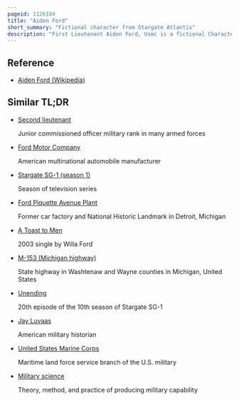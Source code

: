 ```yaml
---
pageid: 1126184
title: "Aiden Ford"
short_summary: "Fictional character from Stargate Atlantis"
description: "First Lieutenant Aiden Ford, Usmc is a fictional Character in the 2004 canadian-american Sci-Fi Channel Television Series Stargate Atlantis, a military Science Fiction Show about a combined Civilian and military Team exploring another Galaxy via a Network of alien Transportation Devices. Played by Rainbow Sun Francks, Aiden Ford is introduced as a main Character in the Season one Premiere 'Rising', holding the military Rank of first Lieutenant in the United States Marine Corps."
---
```


## Reference

- [Aiden Ford (Wikipedia)](https://en.wikipedia.org/?curid=1126184)

## Similar TL;DR

- [Second lieutenant](/tldr/en/second-lieutenant)

  Junior commissioned officer military rank in many armed forces

- [Ford Motor Company](/tldr/en/ford-motor-company)

  American multinational automobile manufacturer

- [Stargate SG-1 (season 1)](/tldr/en/stargate-sg-1-season-1)

  Season of television series

- [Ford Piquette Avenue Plant](/tldr/en/ford-piquette-avenue-plant)

  Former car factory and National Historic Landmark in Detroit, Michigan

- [A Toast to Men](/tldr/en/a-toast-to-men)

  2003 single by Willa Ford

- [M-153 (Michigan highway)](/tldr/en/m-153-michigan-highway)

  State highway in Washtenaw and Wayne counties in Michigan, United States

- [Unending](/tldr/en/unending)

  20th episode of the 10th season of Stargate SG-1

- [Jay Luvaas](/tldr/en/jay-luvaas)

  American military historian

- [United States Marine Corps](/tldr/en/united-states-marine-corps)

  Maritime land force service branch of the U.S. military

- [Military science](/tldr/en/military-science)

  Theory, method, and practice of producing military capability
